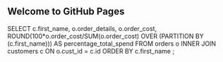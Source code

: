 ## Welcome to GitHub Pages

SELECT
     c.first_name,
     o.order_details,
     o.order_cost,
     ROUND(100*o.order_cost/SUM(o.order_cost) OVER
     (PARTITION BY (c.first_name))) AS percentage_total_spend 
FROM
    orders o
INNER JOIN
    customers c
ON
    o.cust_id = c.id
ORDER BY
    c.first_name
;
